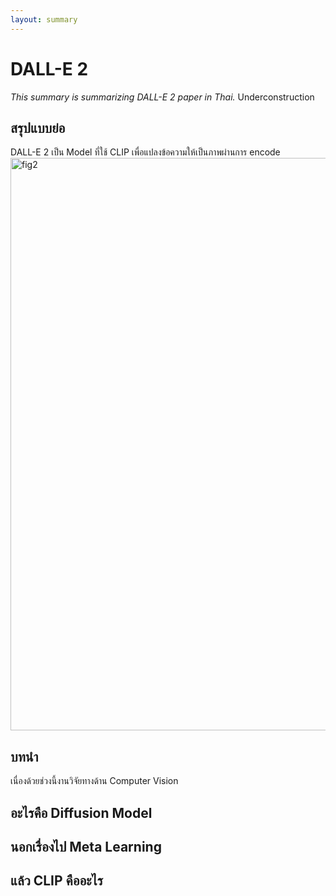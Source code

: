 ```yaml
---
layout: summary
---
```


# DALL-E 2

*This summary is summarizing DALL-E 2 paper in Thai.* Underconstruction

## สรุปแบบย่อ

DALL-E 2 เป็น Model ที่ใช้ CLIP เพื่อแปลงข้อความให้เป็นภาพผ่านการ encode  
<img width="916" alt="fig2" src="https://user-images.githubusercontent.com/50354662/212390595-3cdae2aa-9601-4927-9697-bd945f7b8754.png">

## บทนำ

เนื่องด้วยช่วงนี้งานวิจัยทางด้าน Computer Vision 

## อะไรคือ Diffusion Model

## นอกเรื่องไป Meta Learning

## แล้ว CLIP คืออะไร
